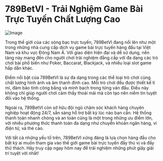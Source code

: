 # 789BetVI - Trải Nghiệm Game Bài Trực Tuyến Chất Lượng Cao

![Image](https://github.com/user-attachments/assets/bd51ea9f-0666-407b-a7a7-98ead6de688c)

Trong thế giới của các sòng bạc trực tuyến, 789BetVI đang nổi lên như một trong những nhà cung cấp dịch vụ game bài trực tuyến hàng đầu tại Việt Nam và khu vực Đông Nam Á. Với giao diện hiện đại và dễ sử dụng, nền tảng này mang đến cho người chơi trải nghiệm đẳng cấp với đa dạng các trò chơi bài phổ biến như Poker, Baccarat, Blackjack, và nhiều loại slot game hấp dẫn khác.

Điểm nổi bật của 789BetVI là sự đa dạng trong các thể loại trò chơi cùng chất lượng hình ảnh và âm thanh đỉnh cao. Mỗi trò chơi đều được thiết kế tỉ mỉ, đảm bảo tính công bằng và minh bạch trong từng ván đấu. Điều này không chỉ giúp người chơi cảm thấy thoải mái mà còn tạo nên niềm tin tuyệt đối vào hệ thống.

Ngoài ra, 789BetVI còn sở hữu đội ngũ chăm sóc khách hàng chuyên nghiệp hoạt động 24/7, sẵn sàng hỗ trợ bất kỳ lúc nào bạn cần. Hệ thống thanh toán nhanh chóng và an toàn cũng là một trong những ưu điểm lớn, với nhiều phương thức thanh toán đa dạng như chuyển khoản ngân hàng, ví điện tử, và thẻ cào.

Với tất cả những yếu tố trên, 789BetVI xứng đáng là lựa chọn hàng đầu cho bất kỳ ai muốn tham gia vào thế giới game bài trực tuyến đầy thú vị và đầy thử thách. Hãy truy cập ngay hôm nay để trải nghiệm những phút giây giải trí tuyệt vời nhất!